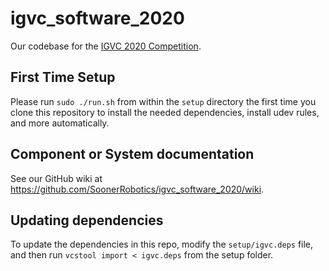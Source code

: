 # igvc_software_2020

Our codebase for the [IGVC 2020 Competition](http://www.igvc.org/).

## First Time Setup

Please run `sudo ./run.sh` from within the `setup` directory the first time you clone this repository to install the needed dependencies, install udev rules, and more automatically.

## Component or System documentation

See our GitHub wiki at https://github.com/SoonerRobotics/igvc_software_2020/wiki.


## Updating dependencies

To update the dependencies in this repo, modify the `setup/igvc.deps` file, and then run `vcstool import < igvc.deps` from the setup folder.